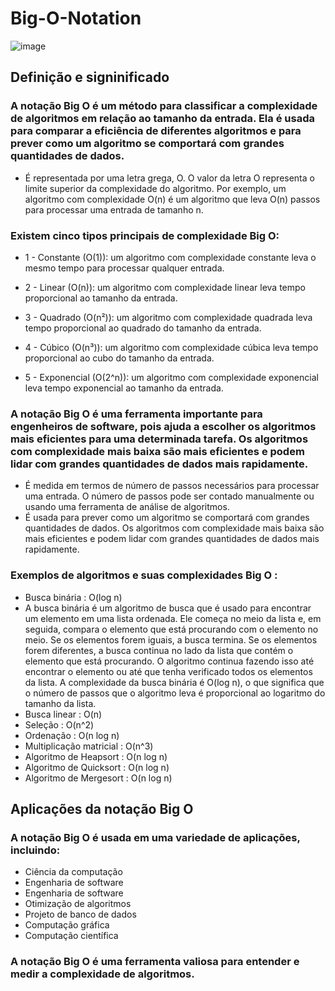 # Big-O-Notation
![image](https://github.com/venysssssssssss/Big-O-Notation/assets/99450704/7a9043e2-295d-44a7-bea1-258aa7a441b6)

## Definição e signinificado
### A notação Big O é um método para classificar a complexidade de algoritmos em relação ao tamanho da entrada. Ela é usada para comparar a eficiência de diferentes algoritmos e para prever como um algoritmo se comportará com grandes quantidades de dados.
- É representada por uma letra grega, O. O valor da letra O representa o limite superior da complexidade do algoritmo. Por exemplo, um algoritmo com complexidade O(n) é um algoritmo que leva O(n) passos para processar uma entrada de tamanho n.

### Existem cinco tipos principais de complexidade Big O:

- 1 - Constante (O(1)): um algoritmo com complexidade constante leva o mesmo tempo para processar qualquer entrada.

- 2 - Linear (O(n)): um algoritmo com complexidade linear leva tempo proporcional ao tamanho da entrada.

- 3 - Quadrado (O(n²)): um algoritmo com complexidade quadrada leva tempo proporcional ao quadrado do tamanho da entrada.

- 4 - Cúbico (O(n³)): um algoritmo com complexidade cúbica leva tempo proporcional ao cubo do tamanho da entrada.

- 5 - Exponencial (O(2^n)): um algoritmo com complexidade exponencial leva tempo exponencial ao tamanho da entrada.

### A notação Big O é uma ferramenta importante para engenheiros de software, pois ajuda a escolher os algoritmos mais eficientes para uma determinada tarefa. Os algoritmos com complexidade mais baixa são mais eficientes e podem lidar com grandes quantidades de dados mais rapidamente.
- É medida em termos de número de passos necessários para processar uma entrada. O número de passos pode ser contado manualmente ou usando uma ferramenta de análise de algoritmos.
- É usada para prever como um algoritmo se comportará com grandes quantidades de dados. Os algoritmos com complexidade mais baixa são mais eficientes e podem lidar com grandes quantidades de dados mais rapidamente.

### Exemplos de algoritmos e suas complexidades Big O :
- Busca binária : O(log n)
 - A busca binária é um algoritmo de busca que é usado para encontrar um elemento em uma lista ordenada. Ele começa no meio da lista e, em seguida, compara o elemento que está procurando com o elemento no meio. Se os elementos forem iguais, a busca termina. Se os elementos forem diferentes, a busca continua no lado da lista que contém o elemento que está procurando. O algoritmo continua fazendo isso até encontrar o elemento ou até que tenha verificado todos os elementos da lista. A complexidade da busca binária é O(log n), o que significa que o número de passos que o algoritmo leva é proporcional ao logaritmo do tamanho da lista. 
- Busca linear : O(n)
- Seleção : O(n^2)
- Ordenação : O(n log n)
- Multiplicação matricial : O(n^3)
- Algoritmo de Heapsort : O(n log n)
- Algoritmo de Quicksort : O(n log n)
- Algoritmo de Mergesort : O(n log n)

## Aplicações da notação Big O
### A notação Big O é usada em uma variedade de aplicações, incluindo:
- Ciência da computação
- Engenharia de software
- Engenharia de software
- Otimização de algoritmos
- Projeto de banco de dados
- Computação gráfica
- Computação científica

### A notação Big O é uma ferramenta valiosa para entender e medir a complexidade de algoritmos.
